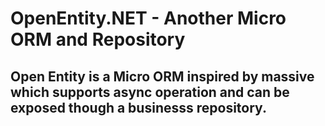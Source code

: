 OpenEntity.NET - Another Micro ORM and Repository
==============

Open Entity is a Micro ORM inspired by massive which supports async operation and can be exposed though a businesss repository.
----
